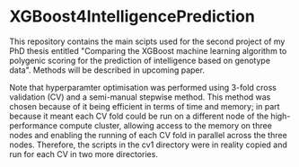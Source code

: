 # XGBoost4IntelligencePrediction

This repository contains the main scipts used for the second project of my PhD thesis entitled "Comparing the XGBoost machine learning algorithm to polygenic scoring for the prediction of intelligence based on genotype data". Methods will be described in upcoming paper.

Note that hyperparamter optimisation was performed using 3-fold cross validation (CV) and a semi-manual stepwise method. This method was chosen because of it being efficient in terms of time and memory; in part because it meant each CV fold could be run on a different node of the high-performance compute cluster, allowing access to the memory on three nodes and enabling the running of each CV fold in parallel across the three nodes. Therefore, the scripts in the cv1 directory were in reality copied and run for each CV in two more directories.

